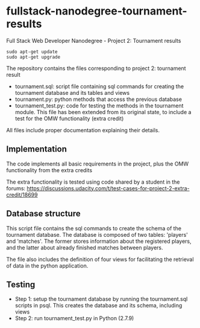 # fullstack-nanodegree-tournament-results
Full Stack Web Developer Nanodegree - Project 2: Tournament results


```
sudo apt-get update
sudo apt-get upgrade
```

The repository contains the files corresponding to project 2: tournament result

- tournament.sql: script file containing sql commands for creating the tournament database and its tables and views
- tournament.py: python methods that access the previous database
- tournament_test.py: code for testing the methods in the tournament module. This file has been extended from its 
original state, to include a test for the OMW functionality (extra credit)

All files include proper documentation explaining their details.

## Implementation

The code implements all basic requirements in the project, plus the OMW functionality from the extra credits

The extra functionality is tested using code shared by a student in the forums: https://discussions.udacity.com/t/test-cases-for-project-2-extra-credit/18699

## Database structure
This script file contains the sql commands to create the schema of the tournament database. The database is composed of two tables: 'players' and 'matches'. The former stores information about the registered players, and the latter about already finished matches between players.

The file also includes the definition of four views for facilitating the retrieval of data in the python application.

## Testing

- Step 1: setup the tournament database by running the tournament.sql scripts in psql. This creates the database and its schema, including views
- Step 2: run tournament_test.py in Python (2.7.9)

